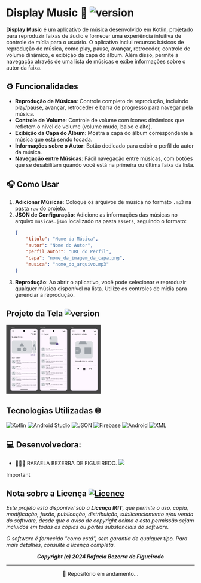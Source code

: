 # Display Music 🎵 ![version](https://img.shields.io/badge/version-1.1-purple)

**Display Music** é um aplicativo de música desenvolvido em Kotlin, projetado para reproduzir faixas de áudio e fornecer uma experiência intuitiva de controle de mídia para o usuário. O aplicativo inclui recursos básicos de reprodução de música, como play, pause, avançar, retroceder, controle de volume dinâmico, e exibição da capa do álbum. Além disso, permite a navegação através de uma lista de músicas e exibe informações sobre o autor da faixa.

## ⚙️ Funcionalidades

- **Reprodução de Músicas**: Controle completo de reprodução, incluindo play/pause, avançar, retroceder e barra de progresso para navegar pela música.
- **Controle de Volume**: Controle de volume com ícones dinâmicos que refletem o nível de volume (volume mudo, baixo e alto).
- **Exibição da Capa do Álbum**: Mostra a capa do álbum correspondente à música que está sendo tocada.
- **Informações sobre o Autor**: Botão dedicado para exibir o perfil do autor da música.
- **Navegação entre Músicas**: Fácil navegação entre músicas, com botões que se desabilitam quando você está na primeira ou última faixa da lista.

##  🎧 Como Usar

1. **Adicionar Músicas**: Coloque os arquivos de música no formato `.mp3` na pasta `raw` do projeto.
2. **JSON de Configuração**: Adicione as informações das músicas no arquivo `musicas.json` localizado na pasta `assets`, seguindo o formato:
    ```json
    {
        "titulo": "Nome da Música",
        "autor": "Nome do Autor",
        "perfil_autor": "URL do Perfil",
        "capa": "nome_da_imagem_da_capa.png",
        "musica": "nome_do_arquivo.mp3"
    }
    ```
3. **Reprodução**: Ao abrir o aplicativo, você pode selecionar e reproduzir qualquer música disponível na lista. Utilize os controles de mídia para gerenciar a reprodução.

## Projeto da Tela ![version](https://img.shields.io/badge/version-2.0-purple)
<img src="imgsReadme/TelasV2.0.png" width="50%" >

## Tecnologias Utilizadas 🌐

![Kotlin](https://img.shields.io/badge/kotlin-%237F52FF.svg?style=for-the-badge&logo=kotlin&logoColor=white)
![Android Studio](https://img.shields.io/badge/android%20studio-346ac1?style=for-the-badge&logo=android%20studio&logoColor=white)
![JSON](https://img.shields.io/badge/JSON-black?style=for-the-badge&logo=JSON%20web%20tokens)
![Firebase](https://img.shields.io/badge/firebase-a08021?style=for-the-badge&logo=firebase&logoColor=ffcd34)
![Android](https://img.shields.io/badge/Android-3DDC84?style=for-the-badge&logo=android&logoColor=white)
![XML](https://img.shields.io/badge/XML-D14836?style=for-the-badge&logo=JSON%20web%20tokens)

## 💻 Desenvolvedora:

- 👩🏻‍💻 RAFAELA BEZERRA DE FIGUEIREDO. <a href="https://github.com/RafaelaBF"><img  src="https://img.shields.io/badge/github-%23100000.svg?&style=for-the-badge&logo=github&logoColor=white&link=mailto:https://github.com/RafaelaBF" width="50"></a>

> [!IMPORTANT]
> 
> ## Nota sobre a Licença [![Licence](https://img.shields.io/github/license/Ileriayo/markdown-badges)](./LICENSE)
>
> *Este projeto está disponível sob a **Licença MIT**, que permite o uso, cópia, modificação, fusão, publicação, distribuição, sublicenciamento e/ou venda do software, desde que o aviso de copyright acima e esta permissão sejam incluídos em todas as cópias ou partes substanciais do software.*
>
> *O software é fornecido "como está", sem garantia de qualquer tipo. Para mais detalhes, consulte a licença completa.*
> 
> ***<p align="center">Copyright (c) 2024 Rafaela Bezerra de Figueiredo</p>***
> 
---

<p align="center">🚧 Repositório em andamento...</p>

[1]: https://github.com/RafaelaBF/DisplayMusic/blob/main/LICENSE
